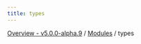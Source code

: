 ```yaml
---
title: types
---
```


[Overview - v5.0.0-alpha.9](../README.en.md) / [Modules](../modules.en.md) / types
